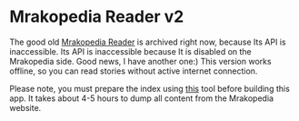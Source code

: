 # Mrakopedia Reader v2

The good old [Mrakopedia Reader](https://github.com/pokatomnik/mrakopedia-reader) is archived right now, because Its API is inaccessible.
Its API is inaccessible because It is disabled on the Mrakopedia side.
Good news, I have another one:)
This version works offline, so you can read stories without active internet connection.

Please note, you must prepare the index using [this](https://github.com/pokatomnik/mrakopedia-indexer) tool before building this app.
It takes about 4-5 hours to dump all content from the Mrakopedia website.